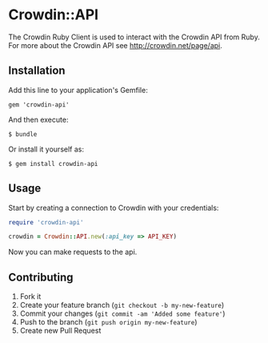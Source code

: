 # Crowdin::API

The Crowdin Ruby Client is used to interact with the Crowdin API from Ruby.
For more about the Crowdin API see <http://crowdin.net/page/api>.

## Installation

Add this line to your application's Gemfile:

```
gem 'crowdin-api'
```

And then execute:
```
$ bundle
```

Or install it yourself as:
```
$ gem install crowdin-api
```

## Usage

Start by creating a connection to Crowdin with your credentials:

```ruby
require 'crowdin-api'

crowdin = Crowdin::API.new(:api_key => API_KEY)
```

Now you can make requests to the api.

## Contributing

1. Fork it
2. Create your feature branch (`git checkout -b my-new-feature`)
3. Commit your changes (`git commit -am 'Added some feature'`)
4. Push to the branch (`git push origin my-new-feature`)
5. Create new Pull Request

